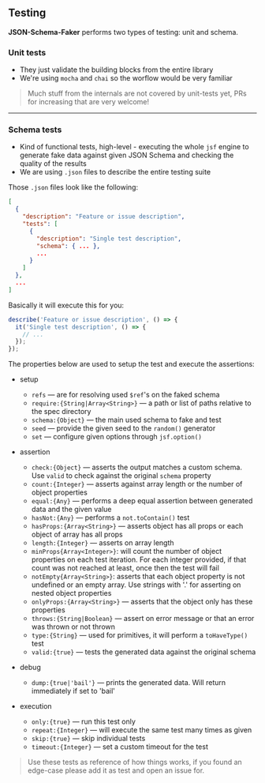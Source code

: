
## Testing

**JSON-Schema-Faker** performs two types of testing: unit and schema.

### Unit tests

- They just validate the building blocks from the entire library
- We're using `mocha` and `chai` so the worflow would be very familiar

> Much stuff from the internals are not covered by unit-tests yet, PRs for increasing that are very welcome!

----

### Schema tests

- Kind of functional tests, high-level - executing the whole `jsf` engine to generate fake data against given JSON Schema and checking the quality of the results
- We are using `.json` files to describe the entire testing suite

Those `.json` files look like the following:

```json
[
  {
    "description": "Feature or issue description",
    "tests": [
      {
        "description": "Single test description",
        "schema": { ... },
        ...
      }
    ]
  },
  ...
]
```

Basically it will execute this for you:

```js
describe('Feature or issue description', () => {
  it('Single test description', () => {
    // ...
  });
});
```

The properties below are used to setup the test and execute the assertions:

- setup
  - `refs` &mdash; are for resolving used `$ref`'s on the faked schema
  - `require:{String|Array<String>}` &mdash; a path or list of paths relative to the spec directory
  - `schema:{Object}` &mdash; the main used schema to fake and test
  - `seed` &mdash; provide the given seed to the `random()` generator
  - `set` &mdash; configure given options through `jsf.option()`

- assertion
  - `check:{Object}` &mdash; asserts the output matches a custom schema. Use `valid` to check against the original `schema` property
  - `count:{Integer}` &mdash; asserts against array length or the number of object properties
  - `equal:{Any}` &mdash; performs a deep equal assertion between generated data and the given value
  - `hasNot:{Any}` &mdash; performs a `not.toContain()` test
  - `hasProps:{Array<String>}` &mdash; asserts object has all props or each object of array has all props
  - `length:{Integer}` &mdash; asserts on array length
  - `minProps{Array<Integer>}`: will count the number of object properties on each test iteration. For each integer provided, if that count was not reached at least, once then the test will fail
  - `notEmpty{Array<String>}`: asserts that each object property is not undefined or an empty array. Use strings with '.' for asserting on nested object properties
  - `onlyProps:{Array<String>}` &mdash; asserts that the object only has these properties
  - `throws:{String|Boolean}` &mdash; assert on error message or that an error was thrown or not thrown
  - `type:{String}` &mdash; used for primitives, it will perform a `toHaveType()` test
  - `valid:{true}` &mdash; tests the generated data against the original schema

- debug
  - `dump:{true|'bail'}` &mdash; prints the generated data. Will return immediately if set to 'bail'

- execution
  - `only:{true}` &mdash; run this test only
  - `repeat:{Integer}` &mdash; will execute the same test many times as given
  - `skip:{true}` &mdash; skip individual tests
  - `timeout:{Integer}` &mdash; set a custom timeout for the test


> Use these tests as reference of how things works, if you found an edge-case please add it as test and open an issue for.
